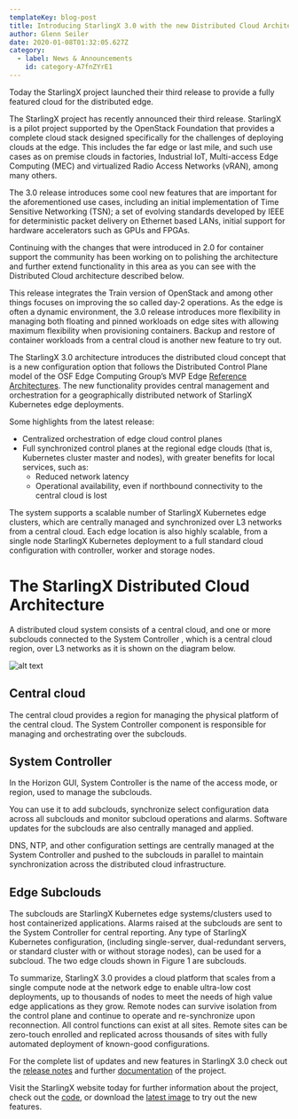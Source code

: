 ```yaml
---
templateKey: blog-post
title: Introducing StarlingX 3.0 with the new Distributed Cloud Architecture
author: Glenn Seiler
date: 2020-01-08T01:32:05.627Z
category: 
  - label: News & Announcements
    id: category-A7fnZYrE1
---
```


Today the StarlingX project launched their third release to provide a fully featured cloud for the distributed edge.<!-- more -->

The StarlingX project has recently announced their third release. StarlingX is a pilot project supported by the OpenStack Foundation that provides a complete cloud stack designed specifically for the challenges of deploying clouds at the edge. This includes the far edge or last mile, and such use cases as on premise clouds in factories, Industrial IoT, Multi-access Edge Computing (MEC) and virtualized Radio Access Networks (vRAN), among many others.

The 3.0 release introduces some cool new features that are important for the aforementioned use cases, including an initial implementation of Time Sensitive Networking (TSN); a set of evolving standards developed by IEEE for deterministic packet delivery on Ethernet based LANs, initial support for hardware accelerators such as GPUs and FPGAs.

Continuing with the changes that were introduced in 2.0 for container support the community has been working on to polishing the architecture and further extend functionality in this area as you can see with the Distributed Cloud architecture described below. 

This release integrates the Train version of OpenStack and among other things focuses on improving the so called day-2 operations. As the edge is often a dynamic environment, the 3.0 release introduces more flexibility in managing both floating and pinned workloads on edge sites with allowing maximum flexibility when provisioning containers. Backup and restore of container workloads from a central cloud is another new feature to try out.

The StarlingX 3.0 architecture introduces the distributed cloud concept that is a new configuration option that follows the Distributed Control Plane model of the OSF Edge Computing Group’s MVP Edge [Reference Architectures](https://wiki.openstack.org/wiki/Edge_Computing_Group/Edge_Reference_Architectures). The new functionality provides central management and orchestration for a geographically distributed network of StarlingX Kubernetes edge deployments.

Some highlights from the latest release:
- Centralized orchestration of edge cloud control planes
- Full synchronized control planes at the regional edge clouds (that is, Kubernetes cluster master and nodes), with greater benefits for local services, such as:
  - Reduced network latency
  - Operational availability, even if northbound connectivity to the central cloud is lost

The system supports a scalable number of StarlingX Kubernetes edge clusters, which are centrally managed and synchronized over L3 networks from a central cloud. Each edge location is also highly scalable, from a single node StarlingX Kubernetes deployment to a full standard cloud configuration with controller, worker and storage nodes.

# The StarlingX Distributed Cloud Architecture

A distributed cloud system consists of a central cloud, and one or more subclouds connected to the System Controller , which is a central cloud region, over L3 networks as it is shown on the diagram below.

![alt text](/img/StarlingX_Distributed_Cloud_Architecture.jpg)

## Central cloud
The central cloud provides a region for managing the physical platform of the central cloud. The System Controller component is responsible for managing and orchestrating over the subclouds.  

## System Controller
In the Horizon GUI, System Controller is the name of the access mode, or region, used to manage the subclouds.

You can use it to add subclouds, synchronize select configuration data across all subclouds and monitor subcloud operations and alarms. Software updates for the subclouds are also centrally managed and applied.

DNS, NTP, and other configuration settings are centrally managed at the System Controller and pushed to the subclouds in parallel to maintain synchronization across the distributed cloud infrastructure.

## Edge Subclouds
The subclouds are StarlingX Kubernetes edge systems/clusters used to host containerized applications. Alarms raised at the subclouds are sent to the System Controller for central reporting. Any type of StarlingX Kubernetes configuration, (including single-server, dual-redundant servers, or standard cluster with or without storage nodes), can be used for a subcloud. The two edge clouds shown in Figure 1 are subclouds.

To summarize, StarlingX 3.0 provides a cloud platform that scales from a single compute node at the network edge to enable ultra-low cost deployments, up to thousands of nodes to meet the needs of high value edge applications as they grow. Remote nodes can survive isolation from the control plane and continue to operate and re-synchronize upon reconnection. All control functions can exist at all sites. Remote sites can be zero-touch enrolled and replicated across thousands of sites with fully automated deployment of known-good configurations.

For the complete list of updates and new features in StarlingX 3.0 check out the [release notes](https://docs.starlingx.io/releasenotes/r3_release.html) and further [documentation](https://docs.starlingx.io) of the project.

Visit the StarlingX website today for further information about the project, check out the [code](https://opendev.org/starlingx), or download the [latest image](https://mirror.starlingx.windriver.com/mirror/starlingx/release/) to try out the new features.
